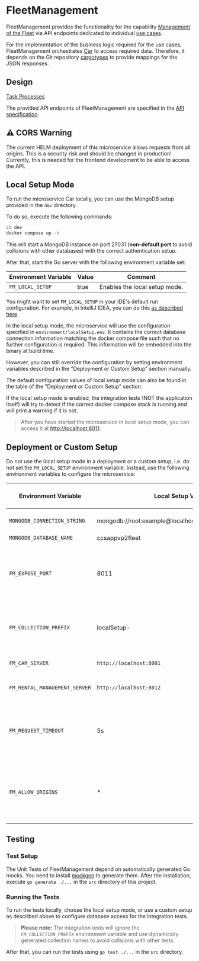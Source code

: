 # FleetManagement

FleetManagement provides the functionality for the capability
[Management of the Fleet](https://github.com/ccsapp/docs/blob/main/pages/capabilities.md)
via API endpoints dedicated to individual
[use cases](https://github.com/ccsapp/docs/blob/main/pages/use_case_diagram.md). 

For the implementation of the business logic required for the use cases, FleetManagement orchestrates 
[Car](https://github.com/ccsapp/Car) to access required data.
Therefore, it depends on the Git repository
[cargotypes](https://github.com/ccsapp/cargotypes)
to provide mappings for the JSON responses.

## Design 

[Task Processes](pages/task_processes.md) 

The provided API endpoints of FleetManagement are specified in the
[API specification](https://github.com/ccsapp/FleetManagementDesign/blob/main/openapi.yaml). 

## :warning: CORS Warning

The current HELM deployment of this microservice allows requests from all origins. This is a security risk and should
be changed in production! Currently, this is needed for the frontend development to be able to access the API.

## Local Setup Mode
To run the microservice Car locally, you can use the MongoDB setup provided in the `dev` directory.

To do so, execute the following commands:
```bash
cd dev
docker compose up -d
```

This will start a MongoDB instance on port 27031 (**non-default port** to avoid collisions with other databases) with
the correct authentication setup.

After that, start the Go server with the following environment variable set:

| Environment Variable | Value | Comment                       | 
|----------------------|-------|-------------------------------|
| `FM_LOCAL_SETUP`     | true  | Enables the local setup mode. |

You might want to set `FM_LOCAL_SETUP` in your IDE's default run configuration.
For example, in IntelliJ IDEA, you can do this [as described here](https://stackoverflow.com/a/32761503).

In the local setup mode, the microservice will use the configuration specified in `environment/localSetup.env`.
It contains the correct database connection information matching the docker compose file such that no further
configuration is required. This information will be embedded into the binary at build time.

However, you can still override the configuration by setting environment variables
described in the "Deployment or Custom Setup" section manually.

The default configuration values of local setup mode can also be found in the table of the "Deployment or Custom Setup"
section.

If the local setup mode is enabled, the integration tests (NOT the application itself) will try to detect if the
correct docker compose stack is running and will print a warning if it is not.

> After you have started the microservice in local setup mode, you can access it at
> [http://localhost:8011](http://localhost:8011).

## Deployment or Custom Setup
Do not use the local setup mode in a deployment or a custom setup, i.e. do not set the `FM_LOCAL_SETUP` environment
variable. Instead, use the following environment variables to configure the microservice:

| Environment Variable          | Local Setup Value                                     | Required for Testing? | Comment                                                                                                                                                  |
|-------------------------------|-------------------------------------------------------|-----------------------|----------------------------------------------------------------------------------------------------------------------------------------------------------|
| `MONGODB_CONNECTION_STRING`   | mongodb://root:example@localhost:27031/ccsappvp2fleet | yes                   | The local setup uses a non-default port!                                                                                                                 |
| `MONGODB_DATABASE_NAME`       | ccsappvp2fleet                                        | yes                   |                                                                                                                                                          |
| `FM_EXPOSE_PORT`              | 8011                                                  | no                    | Optional, defaults to 80. This is the port this microservice is exposing. The local setup exposes a non-default port!                                    |
| `FM_COLLECTION_PREFIX`        | localSetup-                                           | no                    | Optional. A (unique) prefix that is prepended to every database collection of this service.                                                              |
| `FM_CAR_SERVER`               | `http://localhost:8001`                               | no                    | The URL of the Car server of the domain layer.                                                                                                           |
| `FM_RENTAL_MANAGEMENT_SERVER` | `http://localhost:8012`                               | no                    | The URL of the RentalManagement server.                                                                                                                  |
| `FM_REQUEST_TIMEOUT`          | 5s                                                    | no                    | Optional. The timeout for requests to the Car and RentalManagement server ([number with suffix](https://pkg.go.dev/time#ParseDuration)). Defaults to 5s. |
| `FM_ALLOW_ORIGINS`            | *                                                     | no                    | Optional. A comma-separated list of allowed origins for CORS requests. By default, no additional origins are allowed.                                    |                          

## Testing

### Test Setup
The Unit Tests of FleetManagement depend on automatically generated Go mocks.
You need to install [mockgen](https://github.com/golang/mock#installation) to generate them.
After the installation, execute `go generate ./...` in the `src` directory of this project.

### Running the Tests
To run the tests locally, choose the local setup mode, or use a custom setup as described above
to configure database access for the integration tests.

> **Please note:** The integration tests will ignore the `FM_COLLECTION_PREFIX` environment variable
> and use dynamically generated collection names to avoid collisions with other tests.

After that, you can run the tests using `go test ./...` in the `src` directory.
